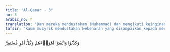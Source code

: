 ```yaml
---
title: "Al-Qamar - 3"
no: 3
arabic_no: ٣
translation: "Dan mereka mendustakan (Muhammad) dan mengikuti keinginannya, padahal setiap urusan telah ada ketetapannya."
tafsir: "Kaum musyrik mendustakan kebenaran yang disampaikan kepada mereka oleh Nabi Muhammad saw, dan mengikuti hawa nafsu karena kebodohan mereka. Pada akhir ayat ini ditegaskan bahwa sesuatu itu akan berhenti pada sasaran yang telah ditetapkan, sesuai dengan ketetapan Allah. Karena itu persoalan orang-orang musyrik akan berhenti pada kehinaan di dunia dan azab yang kekal di akhirat, sedang persoalanmu hai Muhammad saw akan berhenti pada kemenangan di dunia dan surga di akhirat"
---
```

وَكَذَّبُوْا وَاتَّبَعُوْٓا اَهْوَاۤءَهُمْ وَكُلُّ اَمْرٍ مُّسْتَقِرٌّ